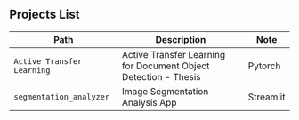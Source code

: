 ## Projects List

| Path | Description | Note |
|---|---|---|
| `Active Transfer Learning` | Active Transfer Learning for Document Object Detection - Thesis | Pytorch |
| `segmentation_analyzer` | Image Segmentation Analysis App | Streamlit |
